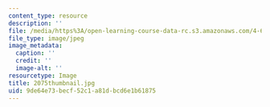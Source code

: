 ```yaml
---
content_type: resource
description: ''
file: /media/https%3A/open-learning-course-data-rc.s3.amazonaws.com/4-614-religious-architecture-and-islamic-cultures-fall-2002/9de64e73becf52c1a81dbcd6e1b61875_2075thumbnail.jpg
file_type: image/jpeg
image_metadata:
  caption: ''
  credit: ''
  image-alt: ''
resourcetype: Image
title: 2075thumbnail.jpg
uid: 9de64e73-becf-52c1-a81d-bcd6e1b61875
---
```

